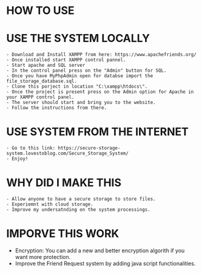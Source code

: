 # HOW TO USE 
  # USE THE SYSTEM LOCALLY
    - Download and Install XAMPP from here: https://www.apachefriends.org/
    - Once installed start XAMPP control pannel. 
    - Start apache and SQL server
    - In the control panel press on the "Admin" button for SQL. 
    - Once you have MyPhpAdmin open for databse import the file_storage_database.sql.
    - Clone this porject in location "C:\xampp\htdocs\". 
    - Once the project is present press on the Admin option for Apache in your XAMPP control panel. 
    - The server should start and bring you to the website. 
    - Follow the instructions from there. 
    
   # USE SYSTEM FROM THE INTERNET 
    - Go to this link: https://secure-storage-system.lovestoblog.com/Secure_Storage_System/
    - Enjoy!
    
# WHY DID I MAKE THIS
    - Allow anyone to have a secure storage to store files.
    - Experiemnt with cloud storage.
    - Improve my undersatnding on the system processings. 
    
# IMPORVE THIS WORK 
  - Encryption: You can add a new and better encryption algorith if you want more protection. 
  - Improve the Friend Request system by adding java script functionalities. 
